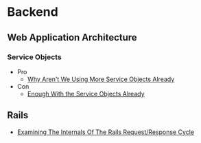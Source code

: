 # Backend

## Web Application Architecture

### Service Objects

+ Pro
  + [Why Aren't We Using More Service Objects Already](https://aaronlasseigne.com/2017/11/08/why-arent-we-using-more-service-objects-already/)
+ Con
  + [Enough With the Service Objects Already](https://avdi.codes/service-objects/)

## Rails
+ [Examining The Internals Of The Rails Request/Response Cycle](https://www.rubypigeon.com/posts/examining-internals-of-rails-request-response-cycle/)


